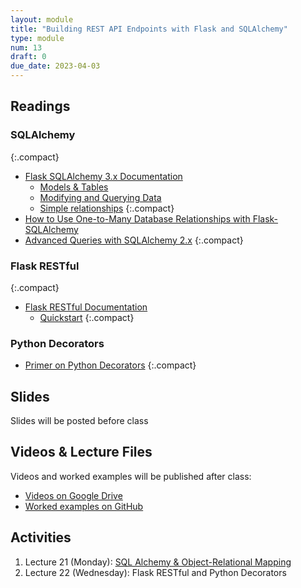 ```yaml
---
layout: module
title: "Building REST API Endpoints with Flask and SQLAlchemy"
type: module
num: 13
draft: 0
due_date: 2023-04-03
---
```


## Readings

### SQLAlchemy

{:.compact}
* <a href="https://flask-sqlalchemy.palletsprojects.com/en/3.0.x/" target="_blank">Flask SQLAlchemy 3.x Documentation</a>
    * <a href="https://flask-sqlalchemy.palletsprojects.com/en/3.0.x/models/" target="_blank">Models & Tables</a>
    * <a href="https://flask-sqlalchemy.palletsprojects.com/en/3.0.x/queries/" target="_blank">Modifying and Querying Data</a>
    * <a href="https://flask-sqlalchemy.palletsprojects.com/en/2.x/quickstart/#simple-relationships" target="_blank">Simple relationships</a>
    {:.compact}
* <a href="https://www.digitalocean.com/community/tutorials/how-to-use-one-to-many-database-relationships-with-flask-sqlalchemy" target="_blank">How to Use One-to-Many Database Relationships with Flask-SQLAlchemy</a>
* <a href="https://docs.sqlalchemy.org/en/20/orm/queryguide/index.html" target="_blank">Advanced Queries with SQLAlchemy 2.x</a>
{:.compact}

### Flask RESTful

{:.compact}
* <a href="https://flask-restful.readthedocs.io/en/latest/" target="_blank">Flask RESTful Documentation</a>
    * <a href="https://flask-restful.readthedocs.io/en/latest/quickstart.html" target="_blank">Quickstart</a>
    {:.compact}

### Python Decorators
* <a href="https://realpython.com/primer-on-python-decorators/" target="_blank">Primer on Python Decorators</a>
{:.compact}

## Slides
Slides will be posted before class

## Videos & Lecture Files
Videos and worked examples will be published after class:
* <a href="https://drive.google.com/drive/folders/1b0RGogU8P2rKJAtcRpxMspHB919GUAXT?usp=sharing" target="_blank">Videos on Google Drive</a>
* <a href="https://github.com/vanwars/csci344" target="_blank">Worked examples on GitHub</a>


## Activities
1. Lecture 21 (Monday): [SQL Alchemy & Object-Relational Mapping](../activities/intro-sql-alchemy)
1. Lecture 22 (Wednesday): Flask RESTful and Python Decorators
